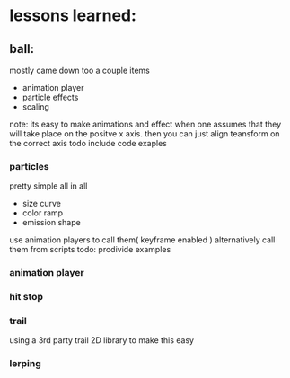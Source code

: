 # lessons learned:
## ball:
mostly came down too a couple items
- animation player
- particle effects
- scaling

note: its easy to make animations and effect when one assumes
that they will take place on the positve x axis. then you can just align teansform on the correct axis
todo include code exaples


### particles 
pretty simple all in all
- size curve
- color ramp
- emission shape

use animation players to call them( keyframe enabled ) 
alternatively call them from scripts
todo: prodivide examples

### animation player
### hit stop
### trail
using a 3rd party trail 2D library to make this easy
### lerping 